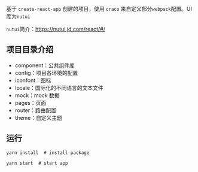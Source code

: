 基于 `create-react-app` 创建的项目，使用 `craco` 来自定义部分`webpack`配置。UI 库为`nutui`

`nutui`简介：https://nutui.jd.com/react/#/

## 项目目录介绍

- component：公共组件库
- config：项目各环境的配置
- iconfont：图标
- locale：国际化的不同语言的文本文件
- mock：mock 数据
- pages：页面
- router：路由配置
- theme：自定义主题

## 运行

```shell
yarn install  # install package

yarn start  # start app
```
